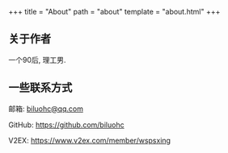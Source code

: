 +++
title = "About"
path = "about" 
template = "about.html"
+++

## 关于作者

一个90后, 理工男.  


## 一些联系方式

邮箱:  <biluohc@qq.com>  

GitHub: <https://github.com/biluohc>

V2EX: <https://www.v2ex.com/member/wspsxing>

